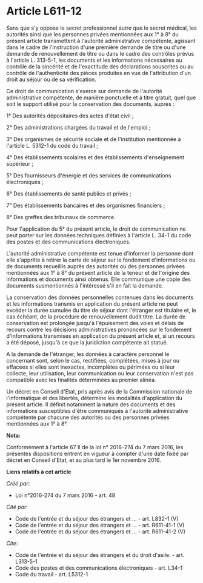 # Article L611-12

Sans que s'y oppose le secret professionnel autre que le secret médical, les autorités ainsi que les personnes privées
mentionnées aux 1° à 8° du présent article transmettent à l'autorité administrative compétente, agissant dans le cadre de
l'instruction d'une première demande de titre ou d'une demande de renouvellement de titre ou dans le cadre des contrôles
prévus à l'article L. 313-5-1, les documents et les informations nécessaires au contrôle de la sincérité et de l'exactitude
des déclarations souscrites ou au contrôle de l'authenticité des pièces produites en vue de l'attribution d'un droit au
séjour ou de sa vérification. 

Ce droit de communication s'exerce sur demande de l'autorité administrative compétente, de manière ponctuelle et à titre
gratuit, quel que soit le support utilisé pour la conservation des documents, auprès : 

1° Des autorités dépositaires des actes d'état civil ; 

2° Des administrations chargées du travail et de l'emploi ; 

3° Des organismes de sécurité sociale et de l'institution mentionnée à l'article L. 5312-1 du code du travail ; 

4° Des établissements scolaires et des établissements d'enseignement supérieur ; 

5° Des fournisseurs d'énergie et des services de communications électroniques ; 

6° Des établissements de santé publics et privés ; 

7° Des établissements bancaires et des organismes financiers ; 

8° Des greffes des tribunaux de commerce. 

Pour l'application du 5° du présent article, le droit de communication ne peut porter sur les données techniques définies à
l'article L. 34-1 du code des postes et des communications électroniques. 

L'autorité administrative compétente est tenue d'informer la personne dont elle s'apprête à retirer la carte de séjour sur le
fondement d'informations ou de documents recueillis auprès des autorités ou des personnes privées mentionnées aux 1° à 8° du
présent article de la teneur et de l'origine des informations et documents ainsi obtenus. Elle communique une copie des
documents susmentionnés à l'intéressé s'il en fait la demande. 

La conservation des données personnelles contenues dans les documents et les informations transmis en application du présent
article ne peut excéder la durée cumulée du titre de séjour dont l'étranger est titulaire et, le cas échéant, de la procédure
de renouvellement dudit titre. La durée de conservation est prolongée jusqu'à l'épuisement des voies et délais de recours
contre les décisions administratives prononcées sur le fondement d'informations transmises en application du présent article
et, si un recours a été déposé, jusqu'à ce que la juridiction compétente ait statué. 

A la demande de l'étranger, les données à caractère personnel le concernant sont, selon le cas, rectifiées, complétées, mises
à jour ou effacées si elles sont inexactes, incomplètes ou périmées ou si leur collecte, leur utilisation, leur communication
ou leur conservation n'est pas compatible avec les finalités déterminées au premier alinéa. 

Un décret en Conseil d'Etat, pris après avis de la Commission nationale de l'informatique et des libertés, détermine les
modalités d'application du présent article. Il définit notamment la nature des documents et des informations susceptibles
d'être communiqués à l'autorité administrative compétente par chacune des autorités ou des personnes privées mentionnées aux
1° à 8°.

**Nota:**

Conformément à l'article 67 II de la loi n° 2016-274 du 7 mars 2016, les présentes dispositions entrent en vigueur à compter
d'une date fixée par décret en Conseil d'Etat, et au plus tard le 1er novembre 2016.

**Liens relatifs à cet article**

_Créé par_:

  - Loi n°2016-274 du 7 mars 2016 - art. 48

_Cité par_:

  - Code de l'entrée et du séjour des étrangers et ... - art. L832-1 (V)
  - Code de l'entrée et du séjour des étrangers et ... - art. R611-41-1 (V)
  - Code de l'entrée et du séjour des étrangers et ... - art. R611-41-2 (V)

_Cite_:

  - Code de l'entrée et du séjour des étrangers et du droit d'asile. - art. L313-5-1
  - Code des postes et des communications électroniques - art. L34-1
  - Code du travail - art. L5312-1
